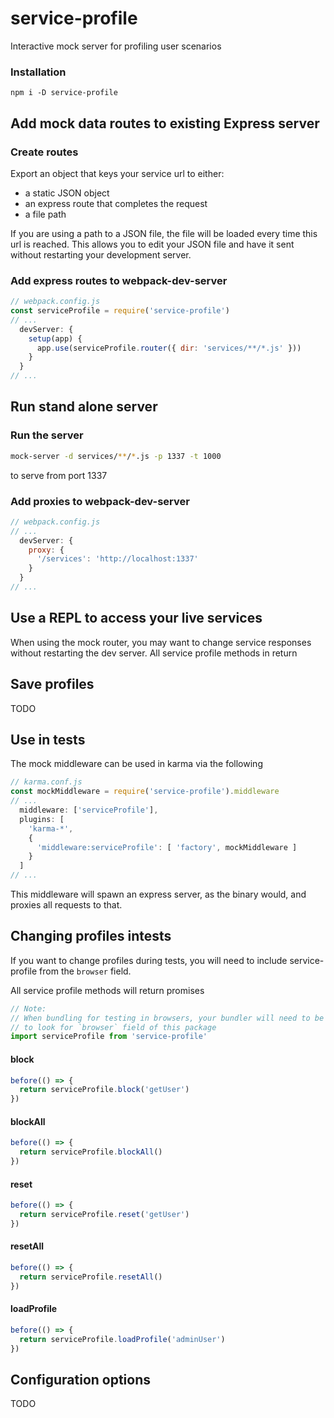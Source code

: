 
# service-profile

Interactive mock server for profiling user scenarios


### Installation

```
npm i -D service-profile
```


## Add mock data routes to existing Express server

### Create routes

Export an object that keys your service url to either:

- a static JSON object
- an express route that completes the request
- a file path

If you are using a path to a JSON file, the file will be loaded every time this
url is reached. This allows you to edit your JSON file and have it sent without
restarting your development server.


### Add express routes to webpack-dev-server

```javascript
// webpack.config.js
const serviceProfile = require('service-profile')
// ...
  devServer: {
    setup(app) {
      app.use(serviceProfile.router({ dir: 'services/**/*.js' }))
    }
  }
// ...
```


## Run stand alone server

### Run the server

```bash
mock-server -d services/**/*.js -p 1337 -t 1000
```

to serve from port 1337


### Add proxies to webpack-dev-server

```javascript
// webpack.config.js
// ...
  devServer: {
    proxy: {
      '/services': 'http://localhost:1337'
    }
  }
// ...
```


## Use a REPL to access your live services

When using the mock router, you may want to change service responses without
restarting the dev server. All service profile methods in return 


## Save profiles

TODO


## Use in tests

The mock middleware can be used in karma via the following

```javascript
// karma.conf.js
const mockMiddleware = require('service-profile').middleware
// ...
  middleware: ['serviceProfile'],
  plugins: [
    'karma-*',
    {
      'middleware:serviceProfile': [ 'factory', mockMiddleware ]
    }
  ]
// ...
```

This middleware will spawn an express server, as the binary would, and proxies
all requests to that.


## Changing profiles intests

If you want to change profiles during tests, you will need to include
service-profile from the `browser` field.

All service profile methods will return promises


```javascript
// Note:
// When bundling for testing in browsers, your bundler will need to be configured
// to look for `browser` field of this package
import serviceProfile from 'service-profile'
```

#### block
```javascript
before(() => {
  return serviceProfile.block('getUser')
})
```

#### blockAll
```javascript
before(() => {
  return serviceProfile.blockAll()
})
```

#### reset
```javascript
before(() => {
  return serviceProfile.reset('getUser')
})
```

#### resetAll
```javascript
before(() => {
  return serviceProfile.resetAll()
})
```

#### loadProfile
```javascript
before(() => {
  return serviceProfile.loadProfile('adminUser')
})
```


## Configuration options

TODO
